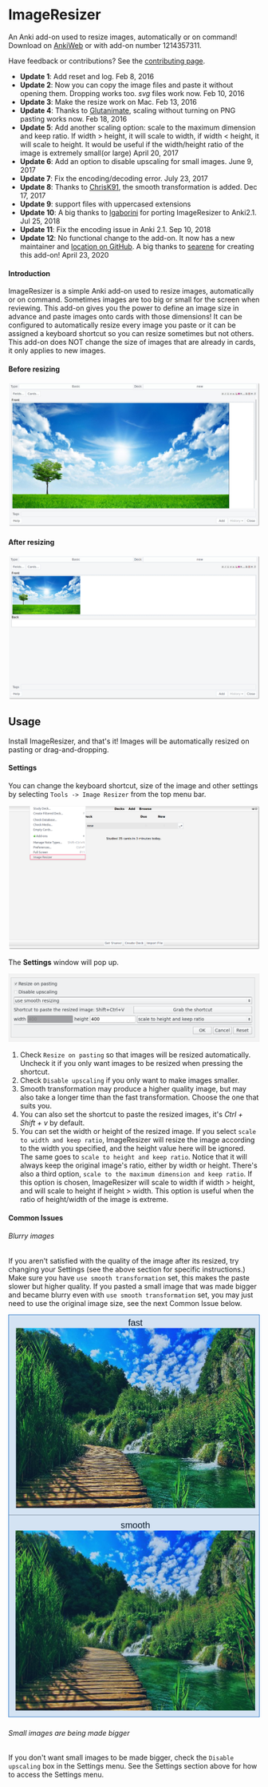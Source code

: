 # ImageResizer
An Anki add-on used to resize images, automatically or on command! Download on [AnkiWeb](https://ankiweb.net/shared/info/1214357311) or with add-on number 1214357311.

Have feedback or contributions? See the [contributing page](CONTRIBUTING.md).

<ul>
<li><b>Update 1</b>: Add reset and log. Feb 8, 2016</li>
<li><b>Update 2</b>: Now you can copy the image files and paste it without opening them. Dropping works too. <i>svg</i> files work now. Feb 10, 2016</li>
<li><b>Update 3</b>: Make the resize work on Mac. Feb 13, 2016</li>
<li><b>Update 4</b>: Thanks to <a href="https://github.com/Glutanimate" rel="nofollow">Glutanimate</a>, scaling without turning on PNG pasting works now. Feb 18, 2016</li>
<li><b>Update 5</b>: Add another scaling option: scale to the maximum dimension and keep ratio. If width &gt; height, it will scale to width, if width &lt; height, it will scale to height. It would be useful if the width/height ratio of the image is extremely small(or large) April 20, 2017</li>
<li><b>Update 6</b>: Add an option to disable upscaling for small images. June 9, 2017</li>
<li><b>Update 7</b>: Fix the encoding/decoding error. July 23, 2017</li>
<li><b>Update 8</b>: Thanks to <a href="https://github.com/ChrisK91" rel="nofollow">ChrisK91</a>, the smooth transformation is added. Dec 17, 2017</li>
<li><b>Update 9</b>: support files with uppercased extensions</li>
<li><b>Update 10</b>: A big thanks to <a href="https://github.com/lgaborini" rel="nofollow">lgaborini</a> for porting ImageResizer to Anki2.1. Jul 25, 2018</li>
<li><b>Update 11</b>: Fix the encoding issue in Anki 2.1. Sep 10, 2018</li>
<li><b>Update 12</b>: No functional change to the add-on. It now has a new maintainer and <a href="https://github.com/mankinence/ImageResizer" rel="nofollow">location on GitHub</a>. A big thanks to <a href="https://github.com/searene" rel="nofollow">searene</a> for creating this add-on! April 23, 2020</li>
</ul>

#### Introduction

ImageResizer is a simple Anki add-on used to resize images, automatically or on command.
Sometimes images are too big or small for the screen when reviewing.
This add-on gives you the power to define an image size in advance and paste images onto cards with those dimensions!
It can be configured to automatically resize every image you paste or it can be assigned a keyboard shortcut so you can resize sometimes but not others.
This add-on does NOT change the size of images that are already in cards, it only applies to new images.

#### Before resizing

<img src="images/before_resizing.jpg">

#### After resizing

<img src="images/after_resizing.png">

## Usage

Install ImageResizer, and that's it! Images will be automatically resized on pasting or drag-and-dropping.

#### Settings

You can change the keyboard shortcut, size of the image and other settings by selecting `Tools -> Image Resizer` from the top menu bar.

<img src="images/go_to_settings.png">

The <b>Settings</b> window will pop up.

<img src="images/settings.png">

1. Check `Resize on pasting` so that images will be resized automatically. Uncheck it if you only want images to be resized when pressing the shortcut.
2. Check `Disable upscaling` if you only want to make images smaller.
3. Smooth transformation may produce a higher quality image, but may also take a longer time than the fast transformation. Choose the one that suits you.
4. You can also set the shortcut to paste the resized images, it's <i>Ctrl + Shift + v</i> by default.
5. You can set the width or height of the resized image.
If you select `scale to width and keep ratio`, ImageResizer will resize the image according to the width you specified,
and the height value here will be ignored. The same goes to `scale to height and keep ratio`.
Notice that it will always keep the original image's ratio, either by width or height.
There's also a third option, `scale to the maximum dimension and keep ratio`.
If this option is chosen, ImageResizer will scale to width if width > height,
and will scale to height if height > width.
This option is useful when the ratio of height/width of the image is extreme.

#### Common Issues

###### Blurry images
If you aren't satisfied with the quality of the image after its resized, try changing your Settings (see the above section for specific instructions.)
Make sure you have `use smooth transformation` set, this makes the paste slower but higher quality.
If you pasted a small image that was made bigger and became blurry even with `use smooth transformation` set,
you may just need to use the original image size, see the next Common Issue below.

<img src="images/fast_vs_smooth.png">

###### Small images are being made bigger
If you don't want small images to be made bigger, check the `Disable upscaling` box in the Settings menu.
See the Settings section above for how to access the Settings menu.

